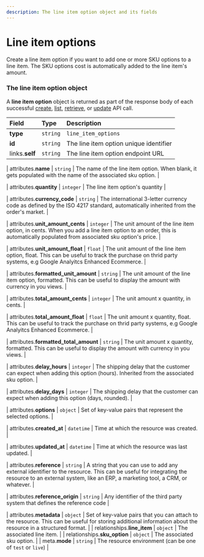 ```yaml
---
description: The line item option object and its fields
---
```


# Line item options

Create a line item option if you want to add one or more SKU options to a line item.
The SKU options cost is automatically added to the line item's amount.


### The line item option object

A **line item option** object is returned as part of the response body of each successful
[create](https://docs.commercelayer.io/api/resources/line_item_options/create_line_item_option),
[list](https://docs.commercelayer.io/api/resources/line_item_options/list_line_item_options),
[retrieve](https://docs.commercelayer.io/api/resources/line_item_options/retrieve_line_item_option),
or [update](https://docs.commercelayer.io/api/resources/line_item_options/update_line_item_option) API call.

| Field | Type | Description |
| :--- | :--- | :--- |
| **type** | `string` | `line_item_options` |
| **id** | `string` | The line item option unique identifier |
| links.**self** | `string` | The line item option endpoint URL |

| attributes.**name** | `string` | The name of the line item option. When blank, it gets populated with the name of the associated sku option. |

| attributes.**quantity** | `integer` | The line item option's quantity |

| attributes.**currency\_code** | `string` | The international 3-letter currency code as defined by the ISO 4217 standard, automatically inherited from the order's market. |

| attributes.**unit\_amount\_cents** | `integer` | The unit amount of the line item option, in cents. When you add a line item option to an order, this is automatically populated from associated sku option's price. |

| attributes.**unit\_amount\_float** | `float` | The unit amount of the line item option, float. This can be useful to track the purchase on thrid party systems, e.g Google Analyitcs Enhanced Ecommerce. |

| attributes.**formatted\_unit\_amount** | `string` | The unit amount of the line item option, formatted. This can be useful to display the amount with currency in you views. |

| attributes.**total\_amount\_cents** | `integer` | The unit amount x quantity, in cents. |

| attributes.**total\_amount\_float** | `float` | The unit amount x quantity, float. This can be useful to track the purchase on thrid party systems, e.g Google Analyitcs Enhanced Ecommerce. |

| attributes.**formatted\_total\_amount** | `string` | The unit amount x quantity, formatted. This can be useful to display the amount with currency in you views. |

| attributes.**delay\_hours** | `integer` | The shipping delay that the customer can expect when adding this option (hours). Inherited from the associated sku option. |

| attributes.**delay\_days** | `integer` | The shipping delay that the customer can expect when adding this option (days, rounded). |

| attributes.**options** | `object` | Set of key-value pairs that represent the selected options. |

| attributes.**created\_at** | `datetime` | Time at which the resource was created. |

| attributes.**updated\_at** | `datetime` | Time at which the resource was last updated. |

| attributes.**reference** | `string` | A string that you can use to add any external identifier to the resource. This can be useful for integrating the resource to an external system, like an ERP, a marketing tool, a CRM, or whatever. |

| attributes.**reference\_origin** | `string` | Any identifier of the third party system that defines the reference code |

| attributes.**metadata** | `object` | Set of key-value pairs that you can attach to the resource. This can be useful for storing additional information about the resource in a structured format. |
| relationships.**line\_item** | `object` | The associated line item. |
| relationships.**sku\_option** | `object` | The associated sku option. |
| meta.**mode** | `string` | The resource environment \(can be one of `test` or `live`\) |

